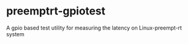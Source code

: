 # preemptrt-gpiotest
A gpio based test utility for measuring the latency on Linux-preempt-rt system 

